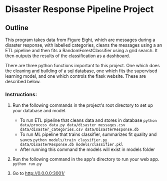 # Disaster Response Pipeline Project

## Outline
This program takes data from Figure Eight, which are messages during a disaster
response, with labelled categories, cleans the messages using a an ETL pipeline
and then fits a RandomForestClassifier using a grid search. It then outputs
the results of the classification as a dashboard.

There are three python functions important to this project. One which does the
cleaning and building of a sql database, one which fits the supervised learning
model, and one which controls the flask website. These are described below.

### Instructions:
1. Run the following commands in the project's root directory to set up your database and model.

    - To run ETL pipeline that cleans data and stores in database
        `python data/process_data.py data/disaster_messages.csv data/disaster_categories.csv data/DisasterResponse.db`
    - To run ML pipeline that trains classifier, summarizes fit quality and saves
        `python models/train_classifier.py data/DisasterResponse.db models/classifier.pkl`
    - After running this command the models will exist in models folder

2. Run the following command in the app's directory to run your web app.
    `python run.py`

3. Go to http://0.0.0.0:3001/
